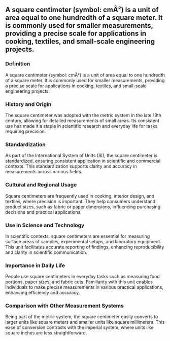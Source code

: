 ## A square centimeter (symbol: cmÂ²) is a unit of area equal to one hundredth of a square meter. It is commonly used for smaller measurements, providing a precise scale for applications in cooking, textiles, and small-scale engineering projects.

### Definition
A square centimeter (symbol: cmÂ²) is a unit of area equal to one hundredth of a square meter. It is commonly used for smaller measurements, providing a precise scale for applications in cooking, textiles, and small-scale engineering projects.

### History and Origin
The square centimeter was adopted with the metric system in the late 18th century, allowing for detailed measurements of small areas. Its consistent use has made it a staple in scientific research and everyday life for tasks requiring precision.

### Standardization
As part of the International System of Units (SI), the square centimeter is standardized, ensuring consistent application in scientific and commercial contexts. This standardization supports clarity and accuracy in measurements across various fields.

### Cultural and Regional Usage
Square centimeters are frequently used in cooking, interior design, and textiles, where precision is important. They help consumers understand product sizes, such as fabric or paper dimensions, influencing purchasing decisions and practical applications.

### Use in Science and Technology
In scientific contexts, square centimeters are essential for measuring surface areas of samples, experimental setups, and laboratory equipment. This unit facilitates accurate reporting of findings, enhancing reproducibility and clarity in scientific communication.

### Importance in Daily Life
People use square centimeters in everyday tasks such as measuring food portions, paper sizes, and fabric cuts. Familiarity with this unit enables individuals to make precise measurements in various practical applications, enhancing efficiency and accuracy.

### Comparison with Other Measurement Systems
Being part of the metric system, the square centimeter easily converts to larger units like square meters and smaller units like square millimeters. This ease of conversion contrasts with the imperial system, where units like square inches are less straightforward.

